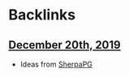 
# Backlinks
## [December 20th, 2019](<December 20th, 2019.md>)
- Ideas from [SherpaPG](<SherpaPG.md>)

